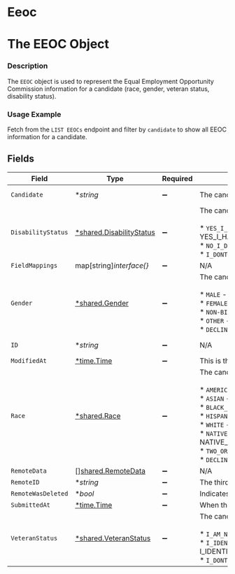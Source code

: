 # Eeoc

# The EEOC Object
### Description
The `EEOC` object is used to represent the Equal Employment Opportunity Commission information for a candidate (race, gender, veteran status, disability status).
### Usage Example
Fetch from the `LIST EEOCs` endpoint and filter by `candidate` to show all EEOC information for a candidate.


## Fields

| Field                                                                                                                                                                                                                                                                                                                                                                                                                                  | Type                                                                                                                                                                                                                                                                                                                                                                                                                                   | Required                                                                                                                                                                                                                                                                                                                                                                                                                               | Description                                                                                                                                                                                                                                                                                                                                                                                                                            | Example                                                                                                                                                                                                                                                                                                                                                                                                                                |
| -------------------------------------------------------------------------------------------------------------------------------------------------------------------------------------------------------------------------------------------------------------------------------------------------------------------------------------------------------------------------------------------------------------------------------------- | -------------------------------------------------------------------------------------------------------------------------------------------------------------------------------------------------------------------------------------------------------------------------------------------------------------------------------------------------------------------------------------------------------------------------------------- | -------------------------------------------------------------------------------------------------------------------------------------------------------------------------------------------------------------------------------------------------------------------------------------------------------------------------------------------------------------------------------------------------------------------------------------- | -------------------------------------------------------------------------------------------------------------------------------------------------------------------------------------------------------------------------------------------------------------------------------------------------------------------------------------------------------------------------------------------------------------------------------------- | -------------------------------------------------------------------------------------------------------------------------------------------------------------------------------------------------------------------------------------------------------------------------------------------------------------------------------------------------------------------------------------------------------------------------------------- |
| `Candidate`                                                                                                                                                                                                                                                                                                                                                                                                                            | **string*                                                                                                                                                                                                                                                                                                                                                                                                                              | :heavy_minus_sign:                                                                                                                                                                                                                                                                                                                                                                                                                     | The candidate being represented.                                                                                                                                                                                                                                                                                                                                                                                                       | f963f34d-3d2f-4f77-b557-cf36bc7e6498                                                                                                                                                                                                                                                                                                                                                                                                   |
| `DisabilityStatus`                                                                                                                                                                                                                                                                                                                                                                                                                     | [*shared.DisabilityStatus](../../../pkg/models/shared/disabilitystatus.md)                                                                                                                                                                                                                                                                                                                                                             | :heavy_minus_sign:                                                                                                                                                                                                                                                                                                                                                                                                                     | The candidate's disability status.<br/><br/>* `YES_I_HAVE_A_DISABILITY_OR_PREVIOUSLY_HAD_A_DISABILITY` - YES_I_HAVE_A_DISABILITY_OR_PREVIOUSLY_HAD_A_DISABILITY<br/>* `NO_I_DONT_HAVE_A_DISABILITY` - NO_I_DONT_HAVE_A_DISABILITY<br/>* `I_DONT_WISH_TO_ANSWER` - I_DONT_WISH_TO_ANSWER                                                                                                                                                | I_DONT_WISH_TO_ANSWER                                                                                                                                                                                                                                                                                                                                                                                                                  |
| `FieldMappings`                                                                                                                                                                                                                                                                                                                                                                                                                        | map[string]*interface{}*                                                                                                                                                                                                                                                                                                                                                                                                               | :heavy_minus_sign:                                                                                                                                                                                                                                                                                                                                                                                                                     | N/A                                                                                                                                                                                                                                                                                                                                                                                                                                    | [object Object]                                                                                                                                                                                                                                                                                                                                                                                                                        |
| `Gender`                                                                                                                                                                                                                                                                                                                                                                                                                               | [*shared.Gender](../../../pkg/models/shared/gender.md)                                                                                                                                                                                                                                                                                                                                                                                 | :heavy_minus_sign:                                                                                                                                                                                                                                                                                                                                                                                                                     | The candidate's gender.<br/><br/>* `MALE` - MALE<br/>* `FEMALE` - FEMALE<br/>* `NON-BINARY` - NON-BINARY<br/>* `OTHER` - OTHER<br/>* `DECLINE_TO_SELF_IDENTIFY` - DECLINE_TO_SELF_IDENTIFY                                                                                                                                                                                                                                             | FEMALE                                                                                                                                                                                                                                                                                                                                                                                                                                 |
| `ID`                                                                                                                                                                                                                                                                                                                                                                                                                                   | **string*                                                                                                                                                                                                                                                                                                                                                                                                                              | :heavy_minus_sign:                                                                                                                                                                                                                                                                                                                                                                                                                     | N/A                                                                                                                                                                                                                                                                                                                                                                                                                                    | f7dd7b4f-237e-4772-8bd4-3246384c6c58                                                                                                                                                                                                                                                                                                                                                                                                   |
| `ModifiedAt`                                                                                                                                                                                                                                                                                                                                                                                                                           | [*time.Time](https://pkg.go.dev/time#Time)                                                                                                                                                                                                                                                                                                                                                                                             | :heavy_minus_sign:                                                                                                                                                                                                                                                                                                                                                                                                                     | This is the datetime that this object was last updated by Merge                                                                                                                                                                                                                                                                                                                                                                        | 2021-10-16T00:00:00Z                                                                                                                                                                                                                                                                                                                                                                                                                   |
| `Race`                                                                                                                                                                                                                                                                                                                                                                                                                                 | [*shared.Race](../../../pkg/models/shared/race.md)                                                                                                                                                                                                                                                                                                                                                                                     | :heavy_minus_sign:                                                                                                                                                                                                                                                                                                                                                                                                                     | The candidate's race.<br/><br/>* `AMERICAN_INDIAN_OR_ALASKAN_NATIVE` - AMERICAN_INDIAN_OR_ALASKAN_NATIVE<br/>* `ASIAN` - ASIAN<br/>* `BLACK_OR_AFRICAN_AMERICAN` - BLACK_OR_AFRICAN_AMERICAN<br/>* `HISPANIC_OR_LATINO` - HISPANIC_OR_LATINO<br/>* `WHITE` - WHITE<br/>* `NATIVE_HAWAIIAN_OR_OTHER_PACIFIC_ISLANDER` - NATIVE_HAWAIIAN_OR_OTHER_PACIFIC_ISLANDER<br/>* `TWO_OR_MORE_RACES` - TWO_OR_MORE_RACES<br/>* `DECLINE_TO_SELF_IDENTIFY` - DECLINE_TO_SELF_IDENTIFY | HISPANIC_OR_LATINO                                                                                                                                                                                                                                                                                                                                                                                                                     |
| `RemoteData`                                                                                                                                                                                                                                                                                                                                                                                                                           | [][shared.RemoteData](../../../pkg/models/shared/remotedata.md)                                                                                                                                                                                                                                                                                                                                                                        | :heavy_minus_sign:                                                                                                                                                                                                                                                                                                                                                                                                                     | N/A                                                                                                                                                                                                                                                                                                                                                                                                                                    | [object Object]                                                                                                                                                                                                                                                                                                                                                                                                                        |
| `RemoteID`                                                                                                                                                                                                                                                                                                                                                                                                                             | **string*                                                                                                                                                                                                                                                                                                                                                                                                                              | :heavy_minus_sign:                                                                                                                                                                                                                                                                                                                                                                                                                     | The third-party API ID of the matching object.                                                                                                                                                                                                                                                                                                                                                                                         | 76                                                                                                                                                                                                                                                                                                                                                                                                                                     |
| `RemoteWasDeleted`                                                                                                                                                                                                                                                                                                                                                                                                                     | **bool*                                                                                                                                                                                                                                                                                                                                                                                                                                | :heavy_minus_sign:                                                                                                                                                                                                                                                                                                                                                                                                                     | Indicates whether or not this object has been deleted by third party webhooks.                                                                                                                                                                                                                                                                                                                                                         |                                                                                                                                                                                                                                                                                                                                                                                                                                        |
| `SubmittedAt`                                                                                                                                                                                                                                                                                                                                                                                                                          | [*time.Time](https://pkg.go.dev/time#Time)                                                                                                                                                                                                                                                                                                                                                                                             | :heavy_minus_sign:                                                                                                                                                                                                                                                                                                                                                                                                                     | When the information was submitted.                                                                                                                                                                                                                                                                                                                                                                                                    | 2021-10-15T00:00:00Z                                                                                                                                                                                                                                                                                                                                                                                                                   |
| `VeteranStatus`                                                                                                                                                                                                                                                                                                                                                                                                                        | [*shared.VeteranStatus](../../../pkg/models/shared/veteranstatus.md)                                                                                                                                                                                                                                                                                                                                                                   | :heavy_minus_sign:                                                                                                                                                                                                                                                                                                                                                                                                                     | The candidate's veteran status.<br/><br/>* `I_AM_NOT_A_PROTECTED_VETERAN` - I_AM_NOT_A_PROTECTED_VETERAN<br/>* `I_IDENTIFY_AS_ONE_OR_MORE_OF_THE_CLASSIFICATIONS_OF_A_PROTECTED_VETERAN` - I_IDENTIFY_AS_ONE_OR_MORE_OF_THE_CLASSIFICATIONS_OF_A_PROTECTED_VETERAN<br/>* `I_DONT_WISH_TO_ANSWER` - I_DONT_WISH_TO_ANSWER                                                                                                               | I_AM_NOT_A_PROTECTED_VETERAN                                                                                                                                                                                                                                                                                                                                                                                                           |